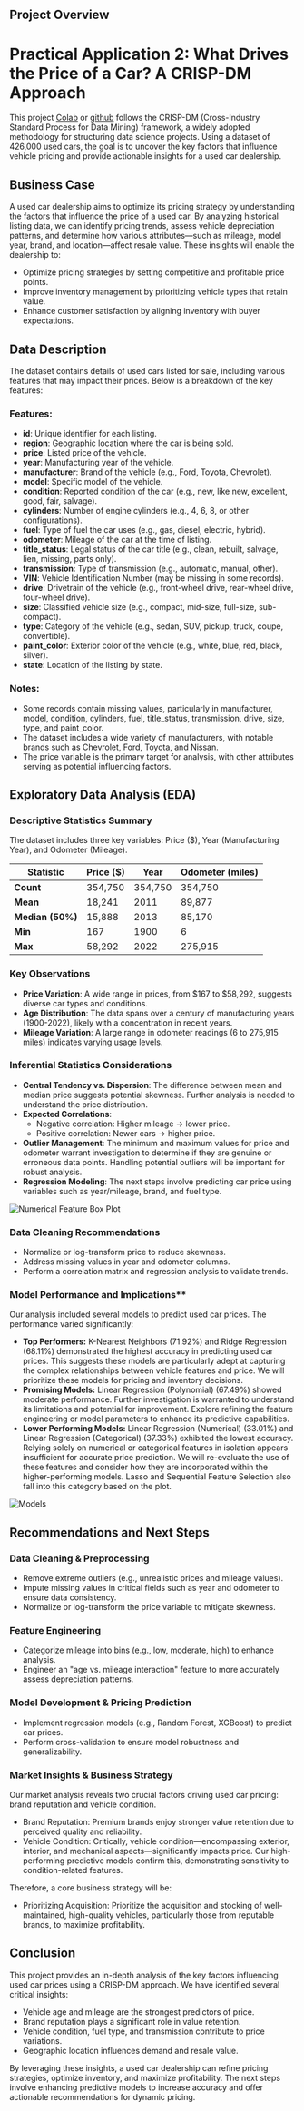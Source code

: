 ## Project Overview

# Practical Application 2: What Drives the Price of a Car? A CRISP-DM Approach

This project [Colab](https://colab.research.google.com/drive/12HP7MfVSIuoIn7-hQCa9PPx_IHdGqTYS?usp=sharing) or [github](**Practical%20Application%202.ipynb**) follows the CRISP-DM (Cross-Industry Standard Process for Data Mining) framework, a widely adopted methodology for structuring data science projects. Using a dataset of 426,000 used cars, the goal is to uncover the key factors that influence vehicle pricing and provide actionable insights for a used car dealership.

## Business Case
A used car dealership aims to optimize its pricing strategy by understanding the factors that influence the price of a used car. By analyzing historical listing data, we can identify pricing trends, assess vehicle depreciation patterns, and determine how various attributes—such as mileage, model year, brand, and location—affect resale value. These insights will enable the dealership to:

- Optimize pricing strategies by setting competitive and profitable price points.
- Improve inventory management by prioritizing vehicle types that retain value.
- Enhance customer satisfaction by aligning inventory with buyer expectations.

## Data Description
The dataset contains details of used cars listed for sale, including various features that may impact their prices. Below is a breakdown of the key features:

### Features:
- **id**: Unique identifier for each listing.
- **region**: Geographic location where the car is being sold.
- **price**: Listed price of the vehicle.
- **year**: Manufacturing year of the vehicle.
- **manufacturer**: Brand of the vehicle (e.g., Ford, Toyota, Chevrolet).
- **model**: Specific model of the vehicle.
- **condition**: Reported condition of the car (e.g., new, like new, excellent, good, fair, salvage).
- **cylinders**: Number of engine cylinders (e.g., 4, 6, 8, or other configurations).
- **fuel**: Type of fuel the car uses (e.g., gas, diesel, electric, hybrid).
- **odometer**: Mileage of the car at the time of listing.
- **title_status**: Legal status of the car title (e.g., clean, rebuilt, salvage, lien, missing, parts only).
- **transmission**: Type of transmission (e.g., automatic, manual, other).
- **VIN**: Vehicle Identification Number (may be missing in some records).
- **drive**: Drivetrain of the vehicle (e.g., front-wheel drive, rear-wheel drive, four-wheel drive).
- **size**: Classified vehicle size (e.g., compact, mid-size, full-size, sub-compact).
- **type**: Category of the vehicle (e.g., sedan, SUV, pickup, truck, coupe, convertible).
- **paint_color**: Exterior color of the vehicle (e.g., white, blue, red, black, silver).
- **state**: Location of the listing by state.

### Notes:
- Some records contain missing values, particularly in manufacturer, model, condition, cylinders, fuel, title_status, transmission, drive, size, type, and paint_color.
- The dataset includes a wide variety of manufacturers, with notable brands such as Chevrolet, Ford, Toyota, and Nissan.
- The price variable is the primary target for analysis, with other attributes serving as potential influencing factors.

## Exploratory Data Analysis (EDA)

### Descriptive Statistics Summary
The dataset includes three key variables: Price ($), Year (Manufacturing Year), and Odometer (Mileage).

| Statistic       | Price ($)     | Year      | Odometer (miles) |
|-----------------|---------------|-----------|------------------|
| **Count**       | 354,750       | 354,750   | 354,750          |
| **Mean**        | 18,241        | 2011      | 89,877           |
| **Median (50%)**| 15,888        | 2013      | 85,170           |
| **Min**         | 167           | 1900      | 6                |
| **Max**         | 58,292        | 2022      | 275,915          |

### Key Observations
- **Price Variation**: A wide range in prices, from $167 to $58,292, suggests diverse car types and conditions.
- **Age Distribution**: The data spans over a century of manufacturing years (1900-2022), likely with a concentration in recent years.
- **Mileage Variation**:  A large range in odometer readings (6 to 275,915 miles) indicates varying usage levels.

### Inferential Statistics Considerations
- **Central Tendency vs. Dispersion**: The difference between mean and median price suggests potential skewness.  Further analysis is needed to understand the price distribution.
- **Expected Correlations**:
  - Negative correlation: Higher mileage → lower price.
  - Positive correlation: Newer cars → higher price.
- **Outlier Management**:  The minimum and maximum values for price and odometer warrant investigation to determine if they are genuine or erroneous data points.  Handling potential outliers will be important for robust analysis.
- **Regression Modeling**: The next steps involve predicting car price using variables such as year/mileage, brand, and fuel type.

![Numerical Feature Box Plot](images/numerics.png)

### Data Cleaning Recommendations
- Normalize or log-transform price to reduce skewness.
- Address missing values in year and odometer columns.
- Perform a correlation matrix and regression analysis to validate trends.

### Model Performance and Implications**

Our analysis included several models to predict used car prices. The performance varied significantly:

*   **Top Performers:** K-Nearest Neighbors (71.92%) and Ridge Regression (68.11%) demonstrated the highest accuracy in predicting used car prices. This suggests these models are particularly adept at capturing the complex relationships between vehicle features and price. We will prioritize these models for pricing and inventory decisions.
*   **Promising Models:** Linear Regression (Polynomial) (67.49%) showed moderate performance. Further investigation is warranted to understand its limitations and potential for improvement. Explore refining the feature engineering or model parameters to enhance its predictive capabilities.
*   **Lower Performing Models:** Linear Regression (Numerical) (33.01%) and Linear Regression (Categorical) (37.33%) exhibited the lowest accuracy. Relying solely on numerical or categorical features in isolation appears insufficient for accurate price prediction. We will re-evaluate the use of these features and consider how they are incorporated within the higher-performing models.  Lasso and Sequential Feature Selection also fall into this category based on the plot.

![Models](images/model_performance.jpg)

## Recommendations and Next Steps

### Data Cleaning & Preprocessing
- Remove extreme outliers (e.g., unrealistic prices and mileage values).
- Impute missing values in critical fields such as year and odometer to ensure data consistency.
- Normalize or log-transform the price variable to mitigate skewness.

### Feature Engineering
- Categorize mileage into bins (e.g., low, moderate, high) to enhance analysis.
- Engineer an "age vs. mileage interaction" feature to more accurately assess depreciation patterns.

### Model Development & Pricing Prediction
- Implement regression models (e.g., Random Forest, XGBoost) to predict car prices.
- Perform cross-validation to ensure model robustness and generalizability.

### Market Insights & Business Strategy

Our market analysis reveals two crucial factors driving used car pricing: brand reputation and vehicle condition.

- Brand Reputation: Premium brands enjoy stronger value retention due to perceived quality and reliability.
- Vehicle Condition: Critically, vehicle condition—encompassing exterior, interior, and mechanical aspects—significantly impacts price. Our high-performing predictive models confirm this, demonstrating sensitivity to condition-related features.

Therefore, a core business strategy will be:

- Prioritizing Acquisition: Prioritize the acquisition and stocking of well-maintained, high-quality vehicles, particularly those from reputable brands, to maximize profitability.


## Conclusion
This project provides an in-depth analysis of the key factors influencing used car prices using a CRISP-DM approach. We have identified several critical insights:
- Vehicle age and mileage are the strongest predictors of price.
- Brand reputation plays a significant role in value retention.
- Vehicle condition, fuel type, and transmission contribute to price variations.
- Geographic location influences demand and resale value.

By leveraging these insights, a used car dealership can refine pricing strategies, optimize inventory, and maximize profitability. The next steps involve enhancing predictive models to increase accuracy and offer actionable recommendations for dynamic pricing.
